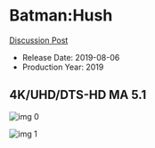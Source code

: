 # Batman:Hush

[Discussion Post](https://www.avsforum.com/threads/bass-eq-for-filtered-movies.2995212/post-58370258)

* Release Date: 2019-08-06
* Production Year: 2019

## 4K/UHD/DTS-HD MA 5.1

![img 0](https://i.imgur.com/CO5yaG4.jpg)

![img 1](https://i.imgur.com/aoXrjsX.jpg)

